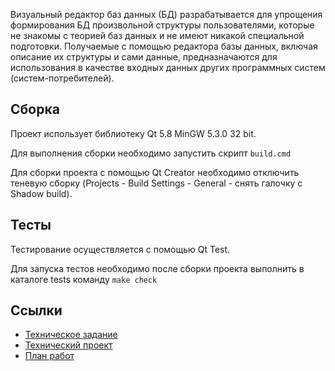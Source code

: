 Визуальный редактор баз данных (БД) разрабатывается для упрощения
формирования БД произвольной структуры пользователями, которые не знакомы с
теорией баз данных и не имеют никакой специальной подготовки. Получаемые с
помощью редактора базы данных, включая описание их структуры и сами данные,
предназначаются для использования в качестве входных данных других
программных систем (систем-потребителей).

## Сборка
Проект использует библиотеку Qt 5.8 MinGW 5.3.0 32 bit.

Для выполнения сборки необходимо запустить скрипт `build.cmd`

Для сборки проекта с помощью Qt Creator необходимо отключить теневую сборку 
(Projects - Build Settings - General - снять галочку с Shadow build).

##  Тесты
Тестирование осуществляется с помощью Qt Test.

Для запуска тестов необходимо после сборки проекта выполнить в каталоге tests
команду ```make check```

## Ссылки
* [Техническое задание](https://yadi.sk/i/OPeAP7gZ3NxcU9)
* [Технический проект](https://yadi.sk/i/zbs1f4vq3QU8fr)
* [План работ](https://yadi.sk/i/9JpRvkC-3NxcUT)